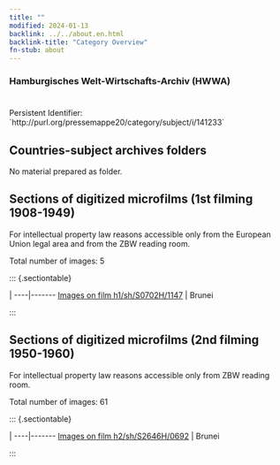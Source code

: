 ```yaml
---
title: ""
modified: 2024-01-13
backlink: ../../about.en.html
backlink-title: "Category Overview"
fn-stub: about
---
```


### Hamburgisches Welt-Wirtschafts-Archiv (HWWA)

# 

<div class="hint">Persistent Identifier: `http://purl.org/pressemappe20/category/subject/i/141233`</div>







## Countries-subject archives folders





No material prepared as folder.



<a id="filmsections" />

## Sections of digitized microfilms (1st filming 1908-1949)

<p>For intellectual property law reasons accessible only from the European Union legal area and from the ZBW reading room.</p>



<p>Total number of images: 5</p>




::: {.sectiontable}

 | 
----|-------
<a class="btn" href="https://pm20.zbw.eu/film/h1/sh/S0702H/1147" rel="nofollow">Images on film h1/sh/S0702H/1147</a> | Brunei


:::




## Sections of digitized microfilms (2nd filming 1950-1960)

<p>For intellectual property law reasons accessible only from ZBW reading room.</p>



<p>Total number of images: 61</p>




::: {.sectiontable}

 | 
----|-------
<a class="btn" href="https://pm20.zbw.eu/film/h2/sh/S2646H/0692" rel="nofollow">Images on film h2/sh/S2646H/0692</a> | Brunei


:::
















